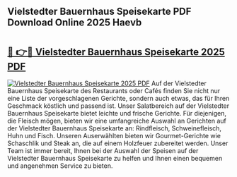 ## Vielstedter Bauernhaus Speisekarte PDF Download Online 2025 Haevb

# <h2><a href="http://gccxnvj.nevu.top/?p=Vielstedter+Bauernhaus+Speisekarte">🔗 👉🔴 Vielstedter Bauernhaus Speisekarte 2025 PDF</a></h2>

[![Vielstedter Bauernhaus Speisekarte 2025 PDF](https://i.imgur.com/dBaPXMq.png)](http://gccxnvj.nevu.top/?p=Vielstedter+Bauernhaus+Speisekarte)
Auf der Vielstedter Bauernhaus Speisekarte des Restaurants oder Cafés finden Sie nicht nur eine Liste der vorgeschlagenen Gerichte, sondern auch etwas, das für Ihren Geschmack köstlich und passend ist. Unser Salatbereich auf der Vielstedter Bauernhaus Speisekarte bietet leichte und frische Gerichte. Für diejenigen, die Fleisch mögen, bieten wir eine umfangreiche Auswahl an Gerichten auf der Vielstedter Bauernhaus Speisekarte an: Rindfleisch, Schweinefleisch, Huhn und Fisch. Unseren Auserwählten bieten wir Gourmet-Gerichte wie Schaschlik und Steak an, die auf einem Holzfeuer zubereitet werden. Unser Team ist immer bereit, Ihnen bei der Auswahl der Speisen auf der Vielstedter Bauernhaus Speisekarte zu helfen und Ihnen einen bequemen und angenehmen Service zu bieten.
